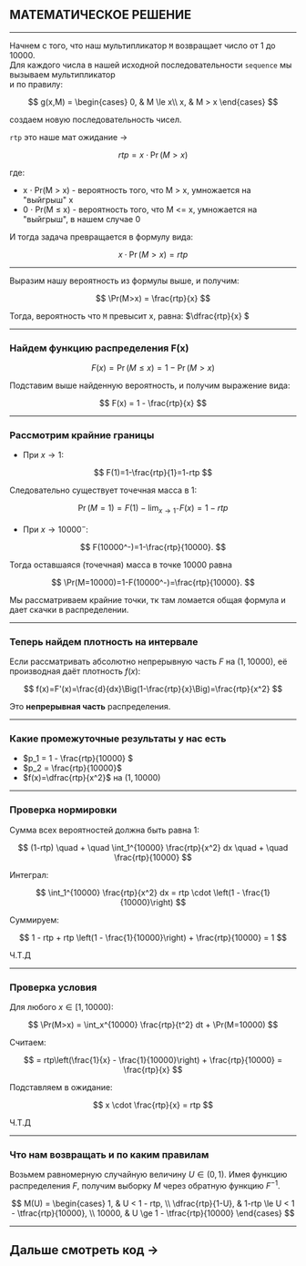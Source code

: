 ## МАТЕМАТИЧЕСКОЕ РЕШЕНИЕ ##

---

Начнем с того, что наш мультипликатор ``M`` возвращает число от 1 до 10000.  
Для каждого числа в нашей исходной последовательности ``sequence`` мы вызываем мультипликатор  
и по правилу: 

$$
g(x,M) = \begin{cases}
0, & M \le x\\
x, & M > x
\end{cases}
$$  

создаем новую последовательность чисел.

``rtp`` это наше мат ожидание $\to$ 

$$
rtp = x \cdot \Pr(M>x)
$$

где:  
- x $\cdot$ Pr(M $>$ x) - вероятность того, что M > x, умножается на "выйгрыш" x
- 0 $\cdot$ Pr(M $\le$ x) - вероятность того, что M <= x, умножается на "выйгрыш", в нашем случае 0

И тогда задача превращается в формулу вида:

$$
x \cdot \Pr(M>x) = rtp
$$

---

Выразим нашу вероятность из формулы выше, и получим:

$$
\Pr(M>x) = \frac{rtp}{x}
$$

Тогда, вероятность что ``M`` превысит x, равна: $\dfrac{rtp}{x} $

 ---

### Найдем функцию распределения F(x) ###

$$
F(x) = \Pr(M \le x) = 1 - \Pr(M>x)
$$

Подставим выше найденную вероятность, и получим выражение вида:

$$
F(x) = 1 - \frac{rtp}{x}
$$

---

### Рассмотрим крайние границы ###
* При $x \to 1$:

$$
F(1)=1-\frac{rtp}{1}=1-rtp
$$

Следовательно существует точечная масса в $1$:

$$
\Pr(M=1)=F(1)-\lim_{x\to 1^-}F(x)=1-rtp
$$

* При $x \to 10000^-$:

$$
F(10000^-)=1-\frac{rtp}{10000}.
$$

Тогда оставшаяся (точечная) масса в точке $10000$ равна

$$
\Pr(M=10000)=1-F(10000^-)=\frac{rtp}{10000}.
$$


Мы рассматриваем крайние точки, тк там ломается общая формула и дает скачки в распределении.

---

### Теперь найдем плотность на интервале  ###

Если рассматривать абсолютно непрерывную часть $F$ на $(1,10000)$, её производная даёт плотность $f(x)$:

$$
f(x)=F'(x)=\frac{d}{dx}\Big(1-\frac{rtp}{x}\Big)=\frac{rtp}{x^2}
$$



Это **непрерывная часть** распределения.

---

### Какие промежуточные результаты у нас есть ###

-  $p_1 =   1 - \frac{rtp}{10000} $
- $p_2 = \frac{rtp}{10000}$
- $f(x)=\dfrac{rtp}{x^2}$ на $(1,10000)$

---

### Проверка нормировки ###

Сумма всех вероятностей должна быть равна 1:

$$
(1-rtp) \quad + \quad \int_1^{10000} \frac{rtp}{x^2} dx \quad + \quad \frac{rtp}{10000}
$$

Интеграл:

$$
\int_1^{10000} \frac{rtp}{x^2} dx = rtp \cdot \left(1 - \frac{1}{10000}\right)
$$

Суммируем:

$$
1 - rtp + rtp \left(1 - \frac{1}{10000}\right) + \frac{rtp}{10000} = 1
$$

Ч.Т.Д

---
### Проверка условия ###
Для любого $x \in [1,10000)$:

$$
\Pr(M>x) = \int_x^{10000} \frac{rtp}{t^2} dt + \Pr(M=10000)
$$

Считаем:

$$
= rtp\left(\frac{1}{x} - \frac{1}{10000}\right) + \frac{rtp}{10000} = \frac{rtp}{x}
$$

Подставляем в ожидание:

$$
x \cdot \frac{rtp}{x} = rtp
$$

Ч.Т.Д

---
### Что нам возвращать и по каким правилам ###

Возьмем равномерную случайную величину $U \in (0,1).$ Имея функцию распределения $F$, получим выборку $M$ через обратную функцию $F^{-1}$.

$$
M(U) =
\begin{cases}
1, & U < 1 - rtp, \\
\dfrac{rtp}{1-U}, & 1-rtp \le U < 1 - \tfrac{rtp}{10000}, \\
10000, & U \ge 1 - \tfrac{rtp}{10000}
\end{cases}
$$

---

## Дальше смотреть код $\to$



   




